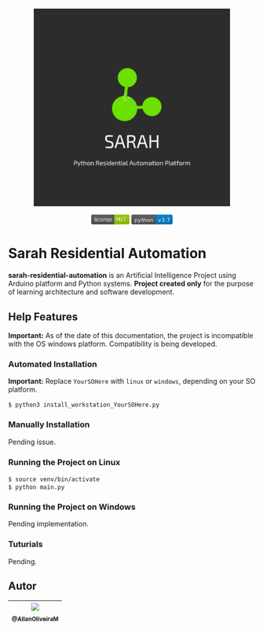 <p align="center">
    <img src="https://raw.githubusercontent.com/AllanOliveiraM/sarah-residential-automation/master/media_files/product_logo.png" width="400">
</p>


<p align="center">
    <img height="20" src="https://raw.githubusercontent.com/AllanOliveiraM/sarah-residential-automation/master/media_files/license-MIT-green.png">
    <img height="20" src="https://raw.githubusercontent.com/AllanOliveiraM/sarah-residential-automation/master/media_files/python-v3.7-blue.png">
</p>


# Sarah Residential Automation
**sarah-residential-automation** is an Artificial Intelligence Project using Arduino platform and Python systems.
**Project created only** for the purpose of learning architecture and software development.


## Help Features

**Important:**
As of the date of this documentation, the project is incompatible with the OS windows platform.
Compatibility is being developed.

### Automated Installation

**Important:**
Replace `YourSOHere` with `linux` or `windows`, depending on your SO platform.

```
$ python3 install_workstation_YourSOHere.py
```

### Manually Installation
Pending issue.

### Running the Project on Linux

```
$ source venv/bin/activate
$ python main.py
```

### Running the Project on Windows
Pending implementation.

### Tuturials
Pending.

## Autor

| [<img src="https://avatars3.githubusercontent.com/u/41436010?s=460&u=aba907c4e4f26dae5e45383b4fa17fc4c002bfe8&v=4" width=115><br><sub>@AllanOliveiraM</sub>](https://github.com/AllanOliveiraM) |
| :---: |
